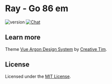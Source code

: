 # Ray - Go 86 em
![version](https://img.shields.io/badge/version-0.0.1-blue.svg) 
[![Chat](https://img.shields.io/badge/chat-on%20discord-7289da.svg)](https://discord.gg/)

## Learn more
Theme [Vue Argon Design System](https://www.creative-tim.com/product/argon-design-system) by [Creative Tim](https://www.creative-tim.com/presentation).


## License

Licensed under the [MIT License](LICENSE).